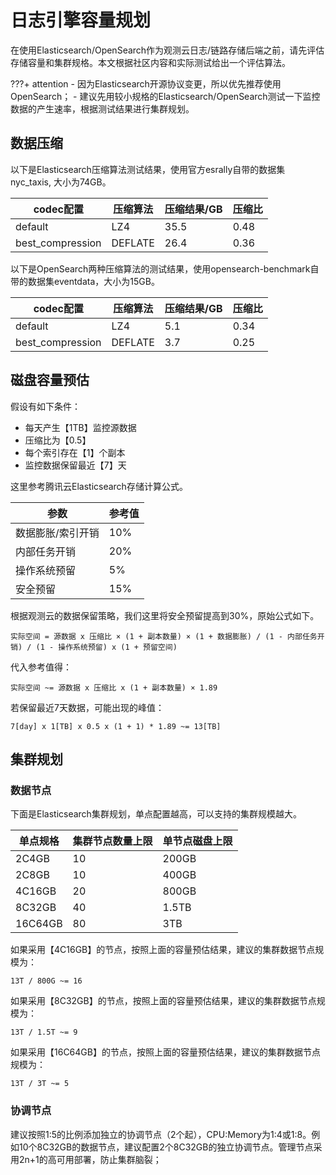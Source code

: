 # 日志引擎容量规划

在使用Elasticsearch/OpenSearch作为观测云日志/链路存储后端之前，请先评估存储容量和集群规格。本文根据社区内容和实际测试给出一个评估算法。

???+ attention
    - 因为Elasticsearch开源协议变更，所以优先推荐使用OpenSearch；
    - 建议先用较小规格的Elasticsearch/OpenSearch测试一下监控数据的产生速率，根据测试结果进行集群规划。

## 数据压缩

以下是Elasticsearch压缩算法测试结果，使用官方esrally自带的数据集nyc_taxis, 大小为74GB。

|codec配置|压缩算法|压缩结果/GB|压缩比|
|---|---|---|---|
|default|LZ4|35.5|0.48|
|best_compression|DEFLATE|26.4|0.36|

以下是OpenSearch两种压缩算法的测试结果，使用opensearch-benchmark自带的数据集eventdata，大小为15GB。

|codec配置|压缩算法|压缩结果/GB|压缩比|
|---|---|---|---|
|default|LZ4|5.1|0.34|
|best_compression|DEFLATE|3.7|0.25|

## 磁盘容量预估

假设有如下条件：

- 每天产生【1TB】监控源数据
- 压缩比为【0.5】
- 每个索引存在【1】个副本
- 监控数据保留最近【7】天

这里参考腾讯云Elasticsearch存储计算公式。

|参数|参考值|
|---|---|
|数据膨胀/索引开销|10%|
|内部任务开销|20%|
|操作系统预留|5%|
|安全预留|15%|

根据观测云的数据保留策略，我们这里将安全预留提高到30%，原始公式如下。

```
实际空间 = 源数据 x 压缩比 × (1 + 副本数量) × (1 + 数据膨胀) / (1 - 内部任务开销) / (1 - 操作系统预留) x (1 + 预留空间)
```

代入参考值得：

```
实际空间 ~= 源数据 x 压缩比 x (1 + 副本数量) × 1.89

```
若保留最近7天数据，可能出现的峰值：

```
7[day] x 1[TB] x 0.5 x (1 + 1) * 1.89 ~= 13[TB]
```

## 集群规划

### 数据节点

下面是Elasticsearch集群规划，单点配置越高，可以支持的集群规模越大。

|单点规格|集群节点数量上限|单节点磁盘上限|
|---|---|---|
|2C4GB|10|200GB|
|2C8GB|10|400GB|
|4C16GB|20|800GB|
|8C32GB|40|1.5TB|
|16C64GB|80|3TB|

如果采用【4C16GB】的节点，按照上面的容量预估结果，建议的集群数据节点规模为：
```
13T / 800G ~= 16
```

如果采用【8C32GB】的节点，按照上面的容量预估结果，建议的集群数据节点规模为：
```
13T / 1.5T ~= 9
```

如果采用【16C64GB】的节点，按照上面的容量预估结果，建议的集群数据节点规模为：
```
13T / 3T ~= 5
```

### 协调节点

建议按照1:5的比例添加独立的协调节点（2个起），CPU:Memory为1:4或1:8。例如10个8C32GB的数据节点，建议配置2个8C32GB的独立协调节点。管理节点采用2n+1的高可用部署，防止集群脑裂；